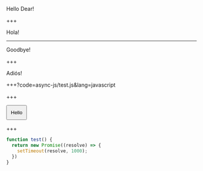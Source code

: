 Hello Dear!

+++

Hola!

---

Goodbye!

+++

Adiós!

+++?code=async-js/test.js&lang=javascript

+++

<button style="padding: 10px" onclick="$.getScript('async-js/test.js')">
  Hello
</button>

+++

```javascript
function test() {
  return new Promise((resolve) => {
    setTimeout(resolve, 1000);
  })
}
```
